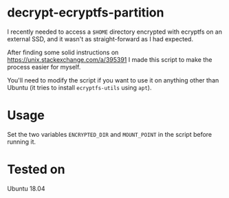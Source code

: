 # decrypt-ecryptfs-partition
I recently needed to access a `$HOME` directory encrypted with ecryptfs on an external SSD, and it wasn't as straight-forward as I had expected.

After finding some solid instructions on https://unix.stackexchange.com/a/395391 I made this script to make the process easier for myself.

You'll need to modify the script if you want to use it on anything other than Ubuntu (it tries to install `ecryptfs-utils` using `apt`).

# Usage
Set the two variables `ENCRYPTED_DIR` and `MOUNT_POINT` in the script before running it.

# Tested on
Ubuntu 18.04
